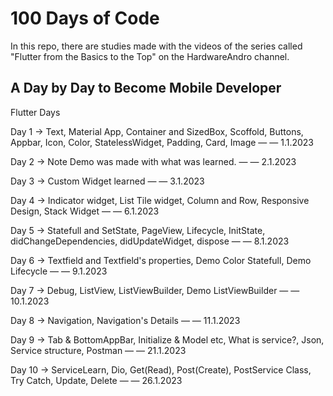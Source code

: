 # 100 Days of Code

In this repo, there are studies made with the videos of the series called "Flutter from the Basics to the Top" on the HardwareAndro channel.

## A Day by Day to Become Mobile Developer

Flutter Days

Day 1 → Text, Material App, Container and SizedBox, Scoffold, Buttons, Appbar, Icon, Color, StatelessWidget, Padding, Card, Image — — 1.1.2023

Day 2 → Note Demo was made with what was learned. — — 2.1.2023

Day 3 → Custom Widget learned — — 3.1.2023

Day 4 → Indicator widget, List Tile widget, Column and Row, Responsive Design, Stack Widget — — 6.1.2023

Day 5 → Statefull and SetState, PageView, Lifecycle, InitState, didChangeDependencies, didUpdateWidget, dispose — — 8.1.2023

Day 6 → Textfield and Textfield's properties, Demo Color Statefull, Demo Lifecycle — — 9.1.2023

Day 7 → Debug, ListView, ListViewBuilder, Demo ListViewBuilder  — — 10.1.2023

Day 8 → Navigation, Navigation's Details — — 11.1.2023

Day 9 → Tab & BottomAppBar, Initialize & Model etc, What is service?, Json, Service structure, Postman — — 21.1.2023

Day 10 → ServiceLearn, Dio, Get(Read), Post(Create), PostService Class, Try Catch, Update, Delete — — 26.1.2023
